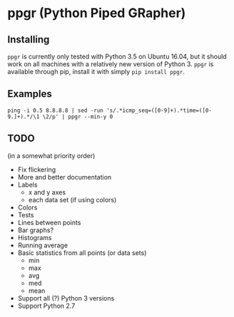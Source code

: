 # ppgr (Python Piped GRapher)

## Installing
`ppgr` is currently only tested with Python 3.5 on Ubuntu 16.04, but it should work on all
machines with a relatively new version of Python 3. `ppgr` is available through pip, install
it with simply `pip install ppgr`.

## Examples
`ping -i 0.5 8.8.8.8 | sed -run 's/.*icmp_seq=([0-9]+).*time=([0-9.]+).*/\1 \2/p' | ppgr --min-y 0`

## TODO
(in a somewhat priority order)

* Fix flickering
* More and better documentation
* Labels
    * x and y axes
    * each data set (if using colors)
* Colors
* Tests
* Lines between points
* Bar graphs?
* Histograms
* Running average
* Basic statistics from all points (or data sets)
    * min
    * max
    * avg
    * med
    * mean
* Support all (?) Python 3 versions
* Support Python 2.7
